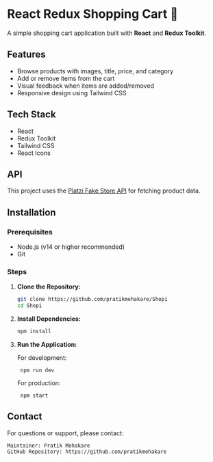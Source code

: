 # React Redux Shopping Cart 🛒

A simple shopping cart application built with **React** and **Redux Toolkit**.

## Features

- Browse products with images, title, price, and category
- Add or remove items from the cart
- Visual feedback when items are added/removed
- Responsive design using Tailwind CSS

## Tech Stack

- React
- Redux Toolkit
- Tailwind CSS
- React Icons

## API

This project uses the [Platzi Fake Store API](https://api.escuelajs.co/docs/) for fetching product data.

## Installation

### Prerequisites

- Node.js (v14 or higher recommended)
- Git

### Steps

1. **Clone the Repository:**

   ```bash
   git clone https://github.com/pratikmehakare/Shopi
   cd Shopi
2. **Install Dependencies:**

   ```bash
   npm install
3. **Run the Application:**

    For development:

        npm run dev

    For production:

        npm start

## Contact
For questions or support, please contact:

    Maintainer: Pratik Mehakare
    GitHub Repository: https://github.com/pratikmehakare

